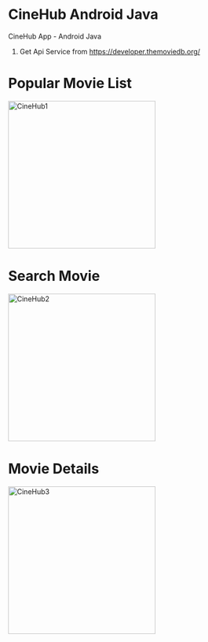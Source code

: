 # CineHub Android Java
CineHub App - Android Java
1) Get Api Service from https://developer.themoviedb.org/ 

# Popular Movie List
<img width="300" alt="CineHub1" src="https://github.com/Shivarora22/CineHub_android_java/assets/104933581/e6c2bc07-9ec1-4b1b-8eae-9816c919402c">

# Search Movie
<img width="300" alt="CineHub2" src="https://github.com/Shivarora22/CineHub_android_java/assets/104933581/49677ba4-ada8-4736-88eb-a08c0d080d86">

# Movie Details
<img width="300" alt="CineHub3" src="https://github.com/Shivarora22/CineHub_android_java/assets/104933581/bd9a53f7-88b5-4222-828c-7468197a8268">


